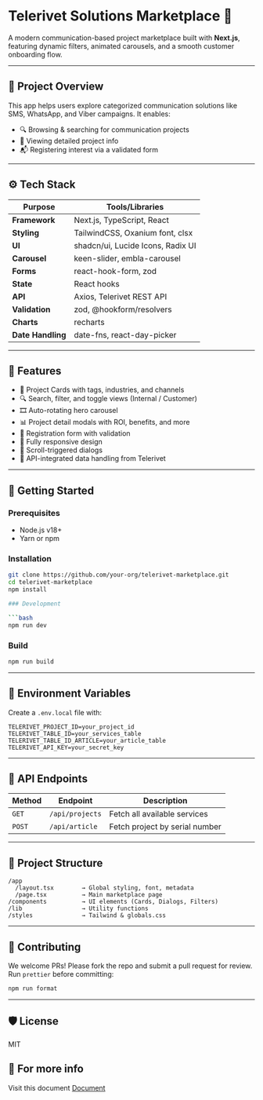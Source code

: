 # Telerivet Solutions Marketplace 🚀

A modern communication-based project marketplace built with **Next.js**, featuring dynamic filters, animated carousels, and a smooth customer onboarding flow.

---

## 📌 Project Overview

This app helps users explore categorized communication solutions like SMS, WhatsApp, and Viber campaigns. It enables:

- 🔍 Browsing & searching for communication projects
- 📄 Viewing detailed project info
- 📬 Registering interest via a validated form

---

## ⚙️ Tech Stack

| Purpose           | Tools/Libraries                   |
| ----------------- | --------------------------------- |
| **Framework**     | Next.js, TypeScript, React        |
| **Styling**       | TailwindCSS, Oxanium font, clsx   |
| **UI**            | shadcn/ui, Lucide Icons, Radix UI |
| **Carousel**      | keen-slider, embla-carousel       |
| **Forms**         | react-hook-form, zod              |
| **State**         | React hooks                       |
| **API**           | Axios, Telerivet REST API         |
| **Validation**    | zod, @hookform/resolvers          |
| **Charts**        | recharts                          |
| **Date Handling** | date-fns, react-day-picker        |

---

## 🧭 Features

- 🧩 Project Cards with tags, industries, and channels
- 🔍 Search, filter, and toggle views (Internal / Customer)
- 🎞️ Auto-rotating hero carousel
- 📊 Project detail modals with ROI, benefits, and more
- 📝 Registration form with validation
- 📱 Fully responsive design
- 🎯 Scroll-triggered dialogs
- 🔁 API-integrated data handling from Telerivet

---

## 🚀 Getting Started

### Prerequisites

- Node.js v18+
- Yarn or npm

### Installation

````bash
git clone https://github.com/your-org/telerivet-marketplace.git
cd telerivet-marketplace
npm install

### Development

```bash
npm run dev

````

### Build

```bash
npm run build

```

---

## 🔐 Environment Variables

Create a `.env.local` file with:

```
TELERIVET_PROJECT_ID=your_project_id
TELERIVET_TABLE_ID=your_services_table
TELERIVET_TABLE_ID_ARTICLE=your_article_table
TELERIVET_API_KEY=your_secret_key

```

---

## 📡 API Endpoints

| Method | Endpoint        | Description                    |
| ------ | --------------- | ------------------------------ |
| `GET`  | `/api/projects` | Fetch all available services   |
| `POST` | `/api/article`  | Fetch project by serial number |

---

## 📂 Project Structure

```
/app
  /layout.tsx        → Global styling, font, metadata
  /page.tsx          → Main marketplace page
/components          → UI elements (Cards, Dialogs, Filters)
/lib                 → Utility functions
/styles              → Tailwind & globals.css

```

---

## 👥 Contributing

We welcome PRs! Please fork the repo and submit a pull request for review. Run `prettier` before committing:

```bash
npm run format

```

---

## 🛡 License

MIT

## 📃 For more info

Visit this document [Document](https://docs.google.com/document/d/11tLeV3DK2C7YMR6LhXq5-TXjvI-W0-_1J0pcuafi6aA/edit?usp=sharing)
